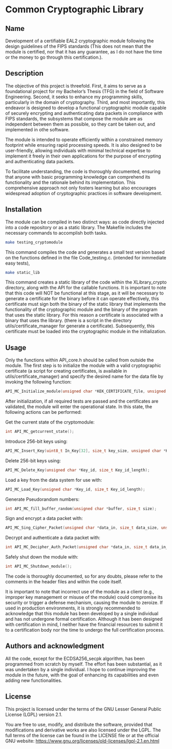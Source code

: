 # Common Cryptographic Library

## Name
Development of a certifiable EAL2 cryptographic module following the design guidelines of the FIPS standards (This does not mean that the module is certified, nor that it has any guarantee, as I do not have the time or the money to go through this certification.).

## Description
The objective of this project is threefold. First, it aims to serve as a foundational project for my Bachelor’s Thesis (TFG) in the field of Software Engineering. Second, it seeks to enhance my programming skills, particularly in the domain of cryptography. Third, and most importantly, this endeavor is designed to develop a functional cryptographic module capable of securely encrypting and authenticating data packets in compliance with FIPS standards, the subsystems that compose the module are as independent between them as possible, so they cant be taken out, and implemented in othe software.

The module is intended to operate efficiently within a constrained memory footprint while ensuring rapid processing speeds. It is also designed to be user-friendly, allowing individuals with minimal technical expertise to implement it freely in their own applications for the purpose of encrypting and authenticating data packets.

To facilitate understanding, the code is thoroughly documented, ensuring that anyone with basic programming knowledge can comprehend its functionality and the rationale behind its implementation. This comprehensive approach not only fosters learning but also encourages widespread adoption of cryptographic practices in software development.

## Installation
The module can be compiled in two distinct ways: as code directly injected into a code repository or as a static library. The Makefile includes the necessary commands to accomplish both tasks.

```bash
make testing_cryptomodule
```

This command compiles the code and generates a small test version based on the functions defined in the file Code_testing.c. (intended for inmmediate easy tests),

```bash
make static_lib
```

This command creates a static library of the code within the XLibrary_crypto directory, along with the API for the callable functions. It is important to note that this code will NOT be functional at this stage, as it will be necessary to generate a certificate for the binary before it can operate effectively, this certificate must sign both the binary of the static library that implements the functionality of the cryptographic module and the binary of the program that uses the static library. For this reason a certificate is associated with a binary that uses the library.  (there is a script in the directory utils/certificate_manager for generate a certificate). Subsequently, this certificate must be loaded into the cryptographic module in the initialization. 

## Usage
Only the functions within API_core.h should be called from outside the module. The first step is to initialize the module with a valid cryptographic certificate (a script for creating certificates, is available in utils/certificate_manager) and specify the desired name for the data file by invoking the following function:

```c
API_MC_Initialize_module(unsigned char *KEK_CERTIFICATE_file, unsigned char *Cryptodata_filename);
```

After initialization, if all required tests are passed and the certificates are validated, the module will enter the operational state. In this state, the following actions can be performed:

Get the current state of the cryptomodule:
```c
int API_MC_getcurrent_state();
```

Introduce 256-bit keys using:
```c
API_MC_Insert_Key(uint8_t In_Key[32], size_t key_size, unsigned char *Key_id, size_t Key_id_length);
```

Delete 256-bit keys using:
```c
API_MC_Delete_Key(unsigned char *Key_id, size_t Key_id_length);
```

Load a key from the data system for use with:
```c
API_MC_Load_Key(unsigned char *Key_id, size_t Key_id_length);
```

Generate Pseudorandom numbers:
```c
int API_MC_fill_buffer_random(unsigned char *buffer, size_t size);
```

Sign and encrypt a data packet with:
```c
API_MC_Sing_Cipher_Packet(unsigned char *data_in, size_t data_size, unsigned char *packet_out, size_t *packet_out_length);
```

Decrypt and authenticate a data packet with:
```c
int API_MC_Decipher_Auth_Packet(unsigned char *data_in, size_t data_in_length, unsigned char *out_data, size_t *out_data_length);
```

Safely shut down the module with:
```c
int API_MC_Shutdown_module();
```

The code is thoroughly documented, so for any doubts, please refer to the comments in the header files and within the code itself.

It is important to note that incorrect use of the module as a client (e.g., improper key management or misuse of the module) could compromise its security or trigger a defense mechanism, causing the module to zeroize. If used in production environments, it is strongly recommended to acknowledge that this module has been developed by a single individual and has not undergone formal certification. Although it has been designed with certification in mind, I neither have the financial resources to submit it to a certification body nor the time to undergo the full certification process.

## Authors and acknowledgment
All the code, except for the ECDSA256_secpk algorithm, has been programmed from scratch by myself. The effort has been substantial, as it was undertaken by a single individual. I hope to continue improving the module in the future, with the goal of enhancing its capabilities and even adding new functionalities.

## License
This project is licensed under the terms of the GNU Lesser General Public License (LGPL) version 2.1.

You are free to use, modify, and distribute the software, provided that modifications and derivative works are also licensed under the LGPL. The full terms of the license can be found in the LICENSE file or at the official GNU website:
https://www.gnu.org/licenses/old-licenses/lgpl-2.1.en.html



